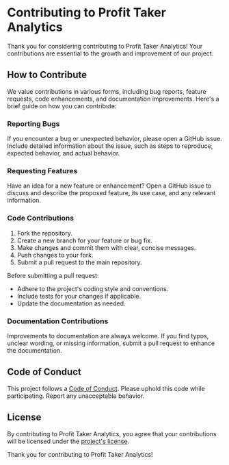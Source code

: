 # Contributing to Profit Taker Analytics

Thank you for considering contributing to Profit Taker Analytics! Your contributions are essential to the growth and improvement of our project.

## How to Contribute

We value contributions in various forms, including bug reports, feature requests, code enhancements, and documentation improvements. Here's a brief guide on how you can contribute:

### Reporting Bugs

If you encounter a bug or unexpected behavior, please open a GitHub issue. Include detailed information about the issue, such as steps to reproduce, expected behavior, and actual behavior.

### Requesting Features

Have an idea for a new feature or enhancement? Open a GitHub issue to discuss and describe the proposed feature, its use case, and any relevant information.

### Code Contributions

1. Fork the repository.
2. Create a new branch for your feature or bug fix.
3. Make changes and commit them with clear, concise messages.
4. Push changes to your fork.
5. Submit a pull request to the main repository.

Before submitting a pull request:

- Adhere to the project's coding style and conventions.
- Include tests for your changes if applicable.
- Update the documentation as needed.

### Documentation Contributions

Improvements to documentation are always welcome. If you find typos, unclear wording, or missing information, submit a pull request to enhance the documentation.

## Code of Conduct

This project follows a [Code of Conduct](CODE_OF_CONDUCT.md). Please uphold this code while participating. Report any unacceptable behavior.

## License

By contributing to Profit Taker Analytics, you agree that your contributions will be licensed under the [project's license](LICENSE).

Thank you for contributing to Profit Taker Analytics!
